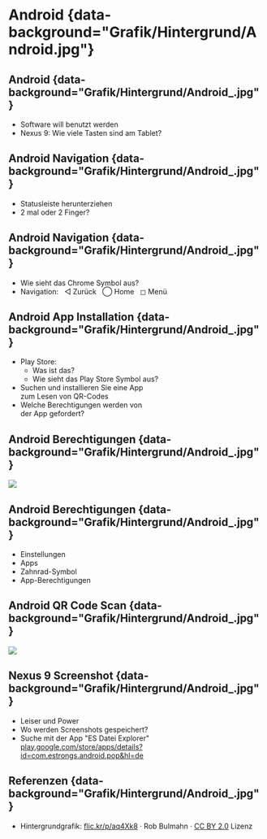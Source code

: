 
# Android {data-background="Grafik/Hintergrund/Android.jpg"}


## Android {data-background="Grafik/Hintergrund/Android_.jpg"}

- Software will benutzt werden
- Nexus 9: Wie viele Tasten sind am Tablet?


## Android Navigation {data-background="Grafik/Hintergrund/Android_.jpg"}

- Statusleiste herunterziehen
- 2 mal oder 2 Finger?


## Android Navigation {data-background="Grafik/Hintergrund/Android_.jpg"}

- Wie sieht das Chrome Symbol aus?
- Navigation: &nbsp; &#9665; Zurück &nbsp; &#9711; Home &nbsp; &#9723; Menü


## Android App Installation {data-background="Grafik/Hintergrund/Android_.jpg"}

- Play Store:
    - Was ist das?
    - Wie sieht das Play Store Symbol aus?
- Suchen und installieren Sie eine App  
  zum Lesen von QR-Codes
- Welche Berechtigungen werden von  
  der App gefordert?


## Android Berechtigungen {data-background="Grafik/Hintergrund/Android_.jpg"}

![](Grafik/Android/Berechtigungen.svg)


## Android Berechtigungen {data-background="Grafik/Hintergrund/Android_.jpg"}

- Einstellungen
- Apps
- Zahnrad-Symbol
- App-Berechtigungen

## Android QR Code Scan {data-background="Grafik/Hintergrund/Android_.jpg"}

![](Grafik/Technologien/QR-Code.svg)


## Nexus 9 Screenshot {data-background="Grafik/Hintergrund/Android_.jpg"}

- Leiser und Power
- Wo werden Screenshots gespeichert?
- Suche mit der App "ES Datei Explorer"  
  [play.google.com/store/apps/details?id=com.estrongs.android.pop&hl=de](https://play.google.com/store/apps/details?id=com.estrongs.android.pop&hl=de)


## Referenzen {data-background="Grafik/Hintergrund/Android_.jpg"}

<div class="quellen">

- Hintergrundgrafik:
  [flic.kr/p/aq4Xk8](https://flic.kr/p/aq4Xk8) &middot;
  Rob Bulmahn &middot;
  [CC BY 2.0](https://creativecommons.org/licenses/by/2.0/) Lizenz
</div>
